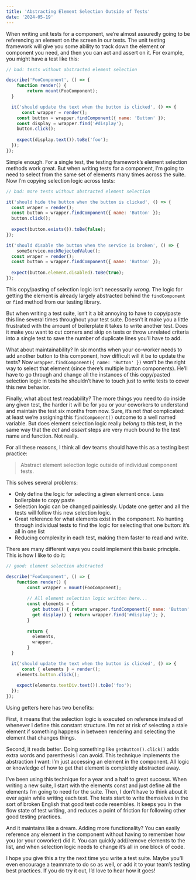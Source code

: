 ```yaml
---
title: 'Abstracting Element Selection Outside of Tests'
date: '2024-05-19'
---
```


When writing unit tests for a component, we’re almost assuredly going to be referencing an element on the screen in our tests. The unit testing framework will give you some ability to track down the element or component you need, and then you can act and assert on it. For example, you might have a test like this: 

```js
// bad: tests without abstracted element selection

describe('FooComponent', () => {
	function render() {
		return mount(FooComponent);
  }

  it('should update the text when the button is clicked', () => {
	  const wrapper = render();
    const button = wrapper.findComponent({ name: 'Button' });
    const display = wrapper.find('#display');
    button.click();
    
    expect(display.text()).toBe('foo');
  });
});
```

Simple enough. For a single test, the testing framework’s element selection methods work great. But when writing tests for a component, I’m going to need to select from the same set of elements many times across the suite. Now I’m copying selection logic across tests:

```js
// bad: more tests without abstracted element selection

it('should hide the button when the button is clicked', () => {
  const wraper = render();
  const button = wrapper.findComponent({ name: 'Button' });
  button.click();
  
  expect(button.exists()).toBe(false);
});

it('should disable the button when the service is broken', () => {
	someService.mockRejectedValue();
  const wraper = render();
  const button = wrapper.findComponent({ name: 'Button' });
  
  expect(button.element.disabled).toBe(true);
});
```

This copy/pasting of selection logic isn’t necessarily *wrong.* The logic for getting the element is already largely abstracted behind the `findComponent` or `find` method from our testing library. 

But when writing a test suite, isn’t it a bit annoying to have to copy/paste this line several times throughout your test suite. Doesn’t it make you a little frustrated with the amount of boilerplate it takes to write another test. Does it make you want to cut corners and skip on tests or throw unrelated criteria into a single test to save the number of duplicate lines you’ll have to add.

What about maintainability? In six months when your co-worker needs to add another button to this component, how difficult will it be to update the tests? Now `wrapper.findComponent({ name: 'Button' })` won’t be the right way to select that element (since there’s multiple button components). He’ll have to go through and change all the instances of this copy/pasted selection logic in tests he shouldn’t have to touch just to write tests to cover this new behavior.

Finally, what about test readability? The more things you need to do inside any given test, the harder it will be for you or your coworkers to understand and maintain the test six months from now. Sure, it’s not *that* complicated: at least we’re assigning this `findComponent()` outcome to a well named variable. But does element selection logic really *belong* to this test, in the same way that the *act* and *assert* steps are very much bound to the test name and function. Not really.

For all these reasons, I think all dev teams should have this as a testing best practice: 

> Abstract element selection logic outside of individual component tests.

This solves several problems:

- Only define the logic for selecting a given element once. Less boilerplate to copy paste
- Selection logic can be changed painlessly. Update one getter and all the tests will follow this new selection logic.
- Great reference for what elements exist in the component. No hunting through individual tests to find the logic for selecting that one button: it’s all in one list
- Reducing complexity in each test, making them faster to read and write.

There are many different ways you could implement this basic principle. This is how I like to do it:

```js
// good: element selection abstracted

describe('FooComponent', () => {
	function render() {
		const wrapper = mount(FooComponent);
		
		// All element selection logic written here...
		const elements = {
		  get button() { return wrapper.findComponent({ name: 'Button' }); },
		  get display() { return wrapper.find('#display'); },
		}
		
		return {
		  elements,
		  wrapper,
		}
  }

  it('should update the text when the button is clicked', () => {
	  const { elements } = render();
    elements.button.click();
    
    expect(elements.textDiv.text()).toBe('foo');
  });
});
```

Using getters here has two benefits:

First, it means that the selection logic is executed on reference instead of whenever I define this constant structure. I’m not at risk of selecting a stale element if something happens in between rendering and selecting the element that changes things. 

Second, it reads better. Doing something like `getButton().click()` adds extra words and parenthesis I can avoid. This technique implements the abstraction I want: I’m just accessing an element in the component. All logic or knowledge of how to get that element is completely abstracted away. 

I’ve been using this technique for a year and a half to great success. When writing a new suite, I start with the elements const and just define all the elements I’m going to need for the suite. Then, I don’t have to think about it ever again while writing each test. The tests start to write themselves in the sort of broken English that good test code resembles. It keeps you in the flow state of test writing, and reduces a point of friction for following other good testing practices.

And it maintains like a dream. Adding more functionality? You can easily reference any element in the component without having to remember how you (or your coworker) did it. You can quickly add/remove elements to the list, and when selection logic needs to change it’s all in one block of code. 

I hope you give this a try the next time you write a test suite. Maybe you’ll even encourage a teammate to do so as well, or add it to your team’s testing best practices. If you do try it out, I’d love to hear how it goes!